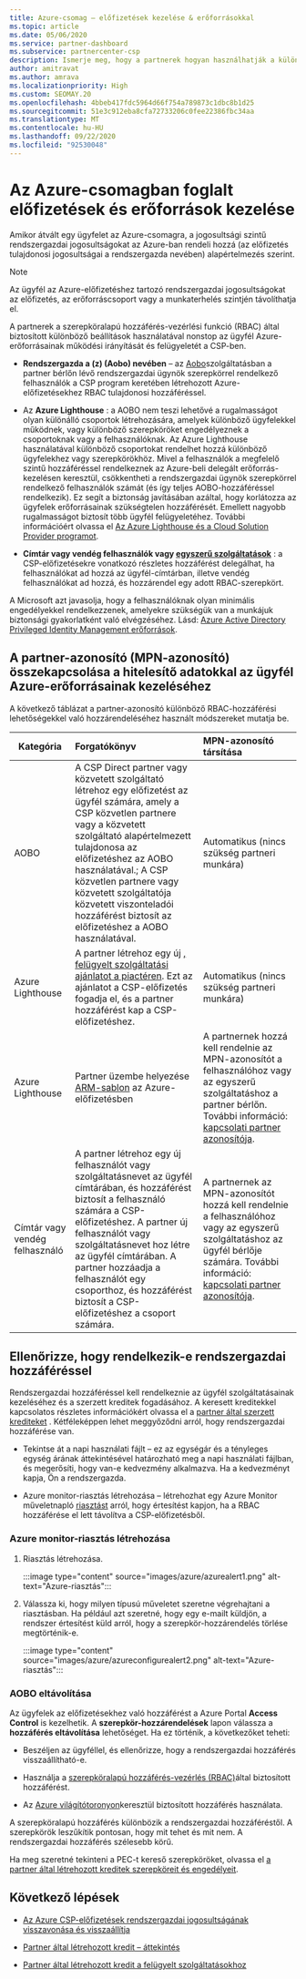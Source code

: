 ```yaml
---
title: Azure-csomag – előfizetések kezelése & erőforrásokkal
ms.topic: article
ms.date: 05/06/2020
ms.service: partner-dashboard
ms.subservice: partnercenter-csp
description: Ismerje meg, hogy a partnerek hogyan használhatják a különböző szerepköralapú hozzáférés-vezérlési (RBAC) lehetőségeket az ügyfelek Azure-erőforrásainak operatív vezérléséhez és kezeléséhez.
author: amitravat
ms.author: amrava
ms.localizationpriority: High
ms.custom: SEOMAY.20
ms.openlocfilehash: 4bbeb417fdc5964d66f754a789873c1dbc8b1d25
ms.sourcegitcommit: 51e3c912eba8cfa72733206c0fee22386fbc34aa
ms.translationtype: MT
ms.contentlocale: hu-HU
ms.lasthandoff: 09/22/2020
ms.locfileid: "92530048"
---
```

# <a name="manage-subscriptions-and-resources-under-the-azure-plan"></a>Az Azure-csomagban foglalt előfizetések és erőforrások kezelése

Amikor átvált egy ügyfelet az Azure-csomagra, a jogosultsági szintű rendszergazdai jogosultságokat az Azure-ban rendeli hozzá (az előfizetés tulajdonosi jogosultságai a rendszergazda nevében) alapértelmezés szerint.

 > [!NOTE]
 > Az ügyfél az Azure-előfizetéshez tartozó rendszergazdai jogosultságokat az előfizetés, az erőforráscsoport vagy a munkaterhelés szintjén távolíthatja el. 

 A partnerek a szerepköralapú hozzáférés-vezérlési funkció (RBAC) által biztosított különböző beállítások használatával nonstop az ügyfél Azure-erőforrásainak működési irányítását és felügyeletét a CSP-ben. 

- **Rendszergazda a (z) (Aobo) nevében** – az [Aobo](https://channel9.msdn.com/Series/cspdev/Module-11-Admin-On-Behalf-Of-AOBO)szolgáltatásban a partner bérlőn lévő rendszergazdai ügynök szerepkörrel rendelkező felhasználók a CSP program keretében létrehozott Azure-előfizetésekhez RBAC tulajdonosi hozzáféréssel.

- Az **Azure Lighthouse** : a AOBO nem teszi lehetővé a rugalmasságot olyan különálló csoportok létrehozására, amelyek különböző ügyfelekkel működnek, vagy különböző szerepköröket engedélyeznek a csoportoknak vagy a felhasználóknak. Az Azure Lighthouse használatával különböző csoportokat rendelhet hozzá különböző ügyfelekhez vagy szerepkörökhöz. Mivel a felhasználók a megfelelő szintű hozzáféréssel rendelkeznek az Azure-beli delegált erőforrás-kezelésen keresztül, csökkentheti a rendszergazdai ügynök szerepkörrel rendelkező felhasználók számát (és így teljes AOBO-hozzáféréssel rendelkezik). Ez segít a biztonság javításában azáltal, hogy korlátozza az ügyfelek erőforrásainak szükségtelen hozzáférését. Emellett nagyobb rugalmasságot biztosít több ügyfél felügyeletéhez. További információért olvassa el [Az Azure Lighthouse és a Cloud Solution Provider programot](/azure/lighthouse/concepts/cloud-solution-provider).

-  **Címtár vagy vendég felhasználók vagy [egyszerű szolgáltatások](/azure/active-directory/develop/app-objects-and-service-principals)** : a CSP-előfizetésekre vonatkozó részletes hozzáférést delegálhat, ha felhasználókat ad hozzá az ügyfél-címtárban, illetve vendég felhasználókat ad hozzá, és hozzárendel egy adott RBAC-szerepkört.

A Microsoft azt javasolja, hogy a felhasználóknak olyan minimális engedélyekkel rendelkezzenek, amelyekre szükségük van a munkájuk biztonsági gyakorlatként való elvégzéséhez. Lásd: [Azure Active Directory Privileged Identity Management erőforrások](/azure/active-directory/privileged-identity-management/pim-configure).

## <a name="link-your-partner-id-mpn-idto-your-credentials-for-managing-customers-azure-resources"></a>A partner-azonosító (MPN-azonosító) összekapcsolása a hitelesítő adatokkal az ügyfél Azure-erőforrásainak kezeléséhez

A következő táblázat a partner-azonosító különböző RBAC-hozzáférési lehetőségekkel való hozzárendeléséhez használt módszereket mutatja be.

|**Kategória**   |**Forgatókönyv**   |**MPN-azonosító társítása**|
|-----------------|:------------------------|:------------------|
|AOBO   |A CSP Direct partner vagy közvetett szolgáltató létrehoz egy előfizetést az ügyfél számára, amely a CSP közvetlen partnere vagy a közvetett szolgáltató alapértelmezett tulajdonosa az előfizetéshez az AOBO használatával.; A CSP közvetlen partnere vagy közvetett szolgáltatója közvetett viszonteladói hozzáférést biztosít az előfizetéshez a AOBO használatával.|Automatikus (nincs szükség partneri munkára)|
|Azure Lighthouse|A partner létrehoz egy új [, felügyelt szolgáltatási ajánlatot a piactéren](/azure/lighthouse/concepts/managed-services-offers). Ezt az ajánlatot a CSP-előfizetés fogadja el, és a partner hozzáférést kap a CSP-előfizetéshez.|Automatikus (nincs szükség partneri munkára)|
|Azure Lighthouse|Partner üzembe helyezése [ARM-sablon](/azure/lighthouse/how-to/onboard-customer) az Azure-előfizetésben|A partnernek hozzá kell rendelnie az MPN-azonosítót a felhasználóhoz vagy az egyszerű szolgáltatáshoz a partner bérlőn. További információ: [kapcsolati partner azonosítója](/azure/billing/billing-partner-admin-link-started).|
|Címtár vagy vendég felhasználó|A partner létrehoz egy új felhasználót vagy szolgáltatásnevet az ügyfél címtárában, és hozzáférést biztosít a felhasználó számára a CSP-előfizetéshez. A partner új felhasználót vagy szolgáltatásnevet hoz létre az ügyfél címtárában. A partner hozzáadja a felhasználót egy csoporthoz, és hozzáférést biztosít a CSP-előfizetéshez a csoport számára.|A partnernek az MPN-azonosítót hozzá kell rendelnie a felhasználóhoz vagy az egyszerű szolgáltatáshoz az ügyfél bérlője számára. További információ: [kapcsolati partner azonosítója](/azure/billing/billing-partner-admin-link-started).|

## <a name="confirm-that-you-have-admin-access"></a>Ellenőrizze, hogy rendelkezik-e rendszergazdai hozzáféréssel

Rendszergazdai hozzáféréssel kell rendelkeznie az ügyfél szolgáltatásainak kezeléséhez és a szerzett kreditek fogadásához. A keresett kreditekkel kapcsolatos részletes információkért olvassa el a [partner által szerzett krediteket](partner-earned-credit.md) . Kétféleképpen lehet meggyőződni arról, hogy rendszergazdai hozzáférése van.

- Tekintse át a napi használati fájlt – ez az egységár és a tényleges egység árának áttekintésével határozható meg a napi használati fájlban, és megerősíti, hogy van-e kedvezmény alkalmazva. Ha a kedvezményt kapja, Ön a rendszergazda.

- Azure monitor-riasztás létrehozása – létrehozhat egy Azure Monitor műveletnapló [riasztást](/azure/azure-monitor/platform/alerts-activity-log) arról, hogy értesítést kapjon, ha a RBAC hozzáférése el lett távolítva a CSP-előfizetésből.

### <a name="create-an-azure-monitor-alert"></a>Azure monitor-riasztás létrehozása

1. Riasztás létrehozása.

   :::image type="content" source="images/azure/azurealert1.png" alt-text="Azure-riasztás":::

2. Válassza ki, hogy milyen típusú műveletet szeretne végrehajtani a riasztásban. Ha például azt szeretné, hogy egy e-mailt küldjön, a rendszer értesítést küld arról, hogy a szerepkör-hozzárendelés törlése megtörténik-e.

   :::image type="content" source="images/azure/azureconfigurealert2.png" alt-text="Azure-riasztás":::

### <a name="aobo-removal"></a>AOBO eltávolítása

Az ügyfelek az előfizetésekhez való hozzáférést a Azure Portal **Access Control** is kezelhetik. A **szerepkör-hozzárendelések** lapon válassza a **hozzáférés eltávolítása** lehetőséget. Ha ez történik, a következőket teheti:

- Beszéljen az ügyféllel, és ellenőrizze, hogy a rendszergazdai hozzáférés visszaállítható-e.

- Használja a [szerepköralapú hozzáférés-vezérlés (RBAC)](/azure/role-based-access-control/overview)által biztosított hozzáférést.

- Az [Azure világítótoronyon](https://azure.microsoft.com/services/azure-lighthouse/)keresztül biztosított hozzáférés használata.

A szerepköralapú hozzáférés különbözik a rendszergazdai hozzáféréstől. A szerepkörök leszűkítik pontosan, hogy mit tehet és mit nem. A rendszergazdai hozzáférés szélesebb körű.

Ha meg szeretné tekinteni a PEC-t kereső szerepköröket, olvassa el [a partner által létrehozott kreditek szerepköreit és engedélyeit](https://query.prod.cms.rt.microsoft.com/cms/api/am/binary/RE3QuW2).

## <a name="next-steps"></a>Következő lépések

- [Az Azure CSP-előfizetések rendszergazdai jogosultságának visszavonása és visszaállítja](revoke-reinstate-csp.md)

- [Partner által létrehozott kredit – áttekintés](partner-earned-credit.md)

- [Partner által létrehozott kredit a felügyelt szolgáltatásokhoz](partner-earned-credit-explanation.md)
